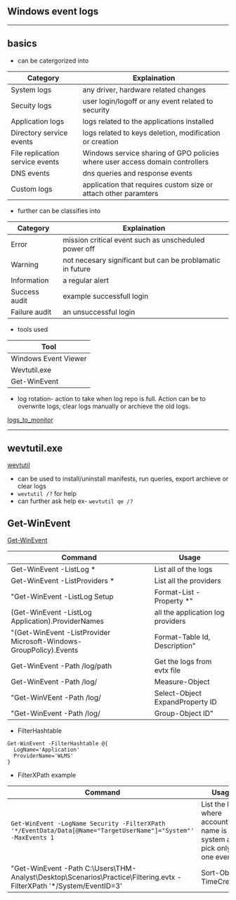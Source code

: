 ## Windows event logs

---

## basics

- can be catergorized into

| Category      | Explaination                                              |
|------------------|------------------------------------------------------------|
| System logs | any driver, hardware related changes |
| Secuity logs | user login/logoff or any event related to security |
| Application logs | logs related to the applications installed     |
| Directory service events | logs related to keys deletion, modification or creation |
| File replication service events |  Windows service sharing of GPO policies where user access domain controllers |
| DNS events | dns queries and response events |
| Custom logs | application that requires custom size or attach other paramters |

- further can be classifies into

| Category      | Explaination                                              |
|------------------|----------------------------------------|
| Error          | mission critical event such as unscheduled power off   |
| Warning        | not necesary significant but can be problamatic in future |
| Information    | a regular alert                                           |
| Success audit  |  example successfull login                                |
| Failure audit  | an unsuccessful login                                     |

- tools used 

| Tool |
|------|
| Windows Event Viewer |
| Wevtutil.exe         |
| Get-WinEvent         |

- log rotation- action to take when log repo is full. Action can be to overwrite logs, clear logs manually or archieve the old logs.

[logs_to_monitor](https://learn.microsoft.com/en-us/windows-server/identity/ad-ds/plan/appendix-l--events-to-monitor)

---

## wevtutil.exe

[wevtutil](https://learn.microsoft.com/en-us/windows-server/administration/windows-commands/wevtutil)

- can be used to install/uninstall manifests, run queries, export archieve or clear logs
- `wevtutil /?` for help
- can further ask help ex- `wevtutil qe /?`

## Get-WinEvent

[Get-WinEvent](https://learn.microsoft.com/en-us/powershell/module/microsoft.powershell.diagnostics/get-winevent?view=powershell-5.1)

| Command      | Usage                                              |
|------------------|----------------------------------------|
| Get-WinEvent -ListLog *          | List all of the logs   |
| Get-WinEvent -ListProviders *    | List all the providers |
| "Get-WinEvent -ListLog Setup | Format-List -Property *" | get the properties of log file |
| (Get-WinEvent -ListLog Application).ProviderNames       | all the application log providers |
| "(Get-WinEvent -ListProvider Microsoft-Windows-GroupPolicy).Events | Format-Table Id, Description" | event IDS of providers |
| Get-WinEvent -Path /log/path | Get the logs from evtx file |
| Get-WinEvent -Path /log/ | Measure-Object | No of events in evtx file |
| "Get-WinVEent -Path /log/ | Select-Object ExpandProperty ID | Sort-Object | Get-Unique" | Get the unique event IDs |
| "Get-WinEvent -Path /log/ | Group-Object ID" | group by event ID |




- FilterHashtable

```
Get-WinEvent -FilterHashtable @{
  LogName='Application' 
  ProviderName='WLMS' 
}
```

- FilterXPath example

| Command      | Usage                                              |
|------------------|----------------------------------------|
| `Get-WinEvent -LogName Security -FilterXPath '*/EventData/Data[@Name="TargetUserName"]="System"' -MaxEvents 1`          | List the logs where account name is system and pick only one event   |
| "Get-WinEvent -Path C:\Users\THM-Analyst\Desktop\Scenarios\Practice\Filtering.evtx -FilterXPath '*/System/EventID=3' | Sort-Object TimeCreated | Select-Object -First 1 | Format-List *" | Get the last event from sysmon event ID 3



